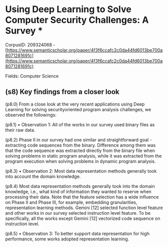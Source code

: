 # Using Deep Learning to Solve Computer Security Challenges: A Survey *

CorpusID: 209324068 - [https://www.semanticscholar.org/paper/4f3f6ccafc2c0da44fd6013be700a8071281691c](https://www.semanticscholar.org/paper/4f3f6ccafc2c0da44fd6013be700a8071281691c)

Fields: Computer Science

## (s8) Key findings from a closer look
(p8.0) From a close look at the very recent applications using Deep Learning for solving securityoriented program analysis challenges, we observed the followings:

(p8.1) • Observation 1: All of the works in our survey used binary files as their raw data.

(p8.2) Phase II in our survey had one similar and straightforward goal -extracting code sequences from the binary. Difference among them was that the code sequence was extracted directly from the binary file when solving problems in static program analysis, while it was extracted from the program execution when solving problems in dynamic program analysis.

(p8.3) • Observation 2: Most data representation methods generally took into account the domain knowledge.

(p8.4) Most data representation methods generally took into the domain knowledge, i.e., what kind of information they wanted to reserve when processing their data. Note that the feature selection has a wide influence on Phase II and Phase III, for example, embedding granularities, representation learning methods. Gemini [12] selected function level feature and other works in our survey selected instruction level feature. To be specifically, all the works except Gemini [12] vectorized code sequence on instruction level.

(p8.5) • Observation 3: To better support data representation for high performance, some works adopted representation learning.
